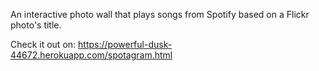 An interactive photo wall that plays songs from Spotify based on a Flickr photo's title. 

Check it out on: https://powerful-dusk-44672.herokuapp.com/spotagram.html
